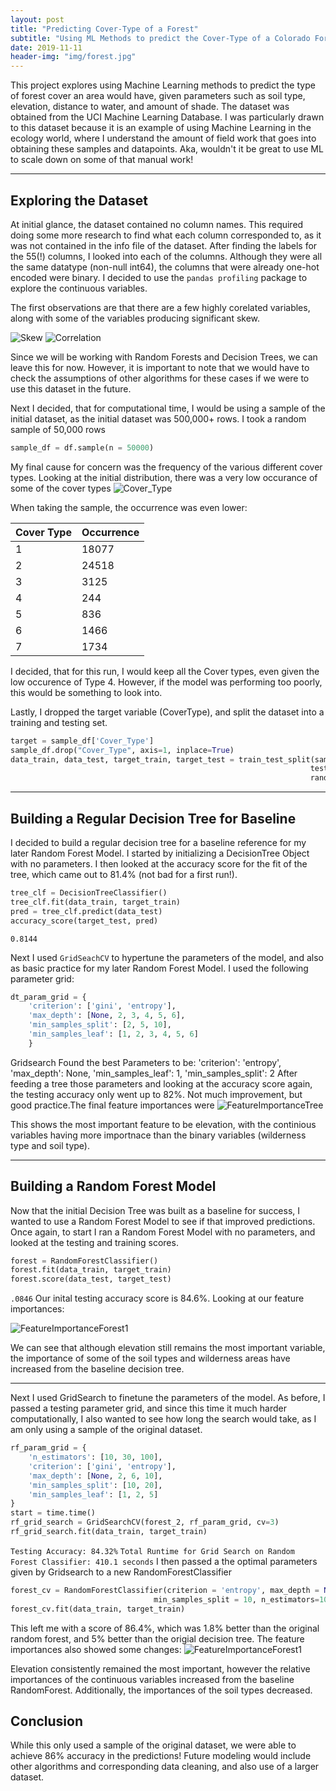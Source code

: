 ```yaml
---
layout: post
title: "Predicting Cover-Type of a Forest"
subtitle: "Using ML Methods to predict the Cover-Type of a Colorado Forest Dataset"
date: 2019-11-11
header-img: "img/forest.jpg"
---
```


This project explores using Machine Learning methods to predict the type of forest cover an area would have, given parameters such as soil type, elevation, distance to water, and amount of shade. The dataset was obtained from the UCI Machine Learning Database. I was particularly drawn to this dataset because it is an example of using Machine Learning in the ecology world, where I understand the amount of field work that goes into obtaining these samples and datapoints. Aka, wouldn't it be great to use ML to scale down on some of that manual work!

---
## Exploring the Dataset

At initial glance, the dataset contained no column names. This required doing some more research to find what each column corresponded to, as it was not contained in the info file of the dataset. After finding the labels for the 55(!) columns, I looked into each of the columns. Although they were all the same datatype (non-null int64), the columns that were already one-hot encoded were binary. I decided to use the `pandas profiling` package to explore the continuous variables. 

The first observations are that there are a few highly corelated variables, along with some of the variables producing significant skew.

![Skew](https://luicyfruit.github.io/img/skew.svg) 
![Correlation](https://luicyfruit.github.io/img/correlation.svg)

Since we will be working with Random Forests and Decision Trees, we can leave this for now. However, it is important to note that we would have to check the assumptions of other algorithms for these cases if we were to use this dataset in the future.

Next I decided, that for computational time, I would be using a sample of the initial dataset, as the initial dataset was 500,000+ rows. I took a random sample of 50,000 rows
```py
sample_df = df.sample(n = 50000)
```

My final cause for concern was the frequency of the various different cover types. Looking at the initial distribution, there was a very low occurance of some of the cover types
![Cover_Type](https://luicyfruit.github.io/img/distro.svg)

When taking the sample, the occurrence was even lower:

| Cover Type | Occurrence |
| ------ | ----------- |
| 1 | 18077 |
| 2 | 24518 |
| 3 | 3125 |
| 4 | 244 |
| 5 | 836 |
| 6 | 1466 |
| 7 | 1734 |

I decided, that for this run, I would keep all the Cover types, even given the low occurence of Type 4. However, if the model was performing too poorly, this would be something to look into. 

Lastly, I dropped the target variable (CoverType), and split the dataset into a training and testing set. 

```py
target = sample_df['Cover_Type']
sample_df.drop("Cover_Type", axis=1, inplace=True)
data_train, data_test, target_train, target_test = train_test_split(sample_df, target, 
                                                                   test_size = 0.25, 
                                                                   random_state=119)                       
```
---

## Building a Regular Decision Tree for Baseline 

I decided to build a regular decision tree for a baseline reference for my later Random Forest Model. I started by initializing a DecisionTree Object with no parameters. I then looked at the accuracy score for the fit of the tree, which came out to 81.4% (not bad for a first run!). 

``` py
tree_clf = DecisionTreeClassifier() 
tree_clf.fit(data_train, target_train)
pred = tree_clf.predict(data_test)
accuracy_score(target_test, pred)
```
`0.8144`


Next I used `GridSeachCV` to hypertune the parameters of the model, and also as basic practice for my later Random Forest Model. I used the following parameter grid:
``` py
dt_param_grid = {
    'criterion': ['gini', 'entropy'],
    'max_depth': [None, 2, 3, 4, 5, 6],
    'min_samples_split': [2, 5, 10],
    'min_samples_leaf': [1, 2, 3, 4, 5, 6]
    }
```
Gridsearch Found the best Parameters to be:
'criterion': 'entropy',
 'max_depth': None,
 'min_samples_leaf': 1,
 'min_samples_split': 2
After feeding a tree those parameters and looking at the accuracy score again, the testing accuracy only went up to 82%. Not much improvement, but good practice.The final feature importances were 
![FeatureImportanceTree](https://luicyfruit.github.io/img/feature_importance_tree.png)

This shows the most important feature to be elevation, with the continious variables having more importnace than the binary variables (wilderness type and soil type). 

---

## Building a Random Forest Model

Now that the initial Decision Tree was built as a baseline for success, I wanted to use a Random Forest Model to see if that improved predictions. Once again, to start I ran a Random Forest Model with no parameters, and looked at the testing and training scores. 
``` py
forest = RandomForestClassifier()
forest.fit(data_train, target_train)
forest.score(data_test, target_test)
```
`.0846`
Our inital testing accuracy score is 84.6%. Looking at our feature importances:

![FeatureImportanceForest1](https://luicyfruit.github.io/img/feature_importance_forest1.png)

We can see that although elevation still remains the most important variable, the importance of some of the soil types and wilderness areas have increased from the baseline decision tree. 

---
Next I used GridSearch to finetune the parameters of the model. As before, I passed a testing parameter grid, and since this time it much harder computationally, I also wanted to see how long the search would take, as I am only using a sample of the original dataset. 
``` py
rf_param_grid = {
    'n_estimators': [10, 30, 100],
    'criterion': ['gini', 'entropy'],
    'max_depth': [None, 2, 6, 10],
    'min_samples_split': [10, 20],
    'min_samples_leaf': [1, 2, 5]
}
start = time.time()
rf_grid_search = GridSearchCV(forest_2, rf_param_grid, cv=3)
rf_grid_search.fit(data_train, target_train)
```
`Testing Accuracy: 84.32%`
`Total Runtime for Grid Search on Random Forest Classifier: 410.1 seconds`
I then passed a the optimal parameters given by Gridsearch to a new RandomForestClassifier
```py
forest_cv = RandomForestClassifier(criterion = 'entropy', max_depth = None, min_samples_leaf = 1,
                                min_samples_split = 10, n_estimators=100)
forest_cv.fit(data_train, target_train)
```
This left me with a score of 86.4%, which was 1.8% better than the original random forest, and 5% better than the origial decision tree. The feature importances also showed some changes:
![FeatureImportanceForest1](https://luicyfruit.github.io/img/feature_importance_forest1.png)

Elevation consistently remained the most important, however the relative importances of the continuous variables increased from the baseline RandomForest. Additionally, the importances of the soil types decreased.

## Conclusion
While this only used a sample of the original dataset, we were able to achieve 86% accuracy in the predictions! Future modeling would include other algorithms and corresponding data cleaning, and also use of a larger dataset. 









